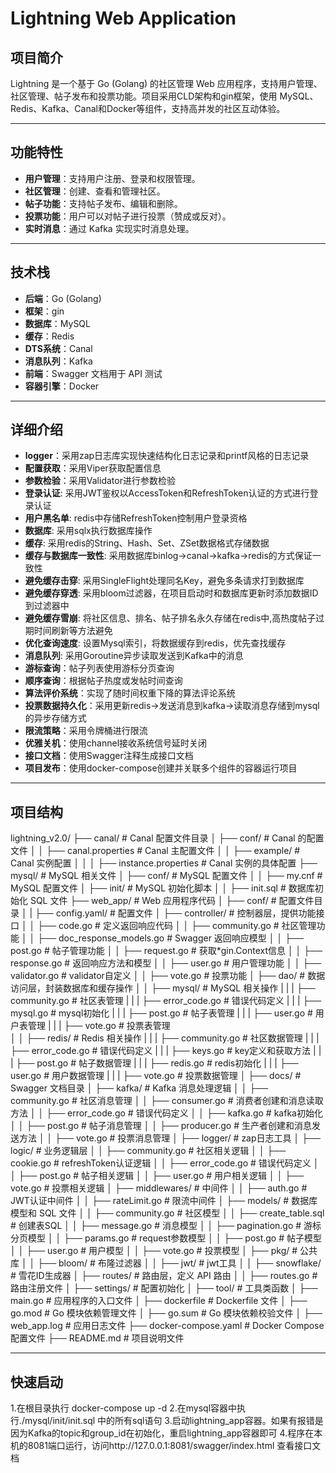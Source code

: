# Lightning Web Application

## 项目简介
Lightning 是一个基于 Go (Golang) 的社区管理 Web 应用程序，支持用户管理、社区管理、帖子发布和投票功能。项目采用CLD架构和gin框架，使用 MySQL、Redis、Kafka、Canal和Docker等组件，支持高并发的社区互动体验。

---

## 功能特性
- **用户管理**：支持用户注册、登录和权限管理。
- **社区管理**：创建、查看和管理社区。
- **帖子功能**：支持帖子发布、编辑和删除。
- **投票功能**：用户可以对帖子进行投票（赞成或反对）。
- **实时消息**：通过 Kafka 实现实时消息处理。

---

## 技术栈
- **后端**：Go (Golang)
- **框架**：gin
- **数据库**：MySQL
- **缓存**：Redis
- **DTS系统**：Canal
- **消息队列**：Kafka
- **前端**：Swagger 文档用于 API 测试
- **容器引擎**：Docker

---

## 详细介绍
- **logger**：采用zap日志库实现快速结构化日志记录和printf风格的日志记录
- **配置获取**：采用Viper获取配置信息
- **参数检验**：采用Validator进行参数检验
- **登录认证**: 采用JWT鉴权以AccessToken和RefreshToken认证的方式进行登录认证
- **用户黑名单**: redis中存储RefreshToken控制用户登录资格
- **数据库**: 采用sqlx执行数据库操作
- **缓存**: 采用redis的String、Hash、Set、ZSet数据格式存储数据
- **缓存与数据库一致性**: 采用数据库binlog->canal->kafka->redis的方式保证一致性
- **避免缓存击穿**: 采用SingleFlight处理同名Key，避免多条请求打到数据库
- **避免缓存穿透**: 采用bloom过滤器，在项目启动时和数据库更新时添加数据ID到过滤器中
- **避免缓存雪崩**: 将社区信息、排名、帖子排名永久存储在redis中,高热度帖子过期时间刷新等方法避免
- **优化查询速度**: 设置Mysql索引，将数据缓存到redis，优先查找缓存
- **消息队列**: 采用Goroutine异步读取发送到Kafka中的消息
- **游标查询**：帖子列表使用游标分页查询
- **顺序查询**：根据帖子热度或发帖时间查询
- **算法评价系统**：实现了随时间权重下降的算法评论系统
- **投票数据持久化**：采用更新redis->发送消息到kafka->读取消息存储到mysql的异步存储方式
- **限流策略**：采用令牌桶进行限流
- **优雅关机**：使用channel接收系统信号延时关闭
- **接口文档**：使用Swagger注释生成接口文档
- **项目发布**：使用docker-compose创建并关联多个组件的容器运行项目

---

## 项目结构
lightning_v2.0/
├── canal/                              # Canal 配置文件目录
│   ├── conf/                           # Canal 的配置文件
│   │   ├── canal.properties            # Canal 主配置文件
│   │   ├── example/                    # Canal 实例配置
│   │   │   ├── instance.properties     # Canal 实例的具体配置
├── mysql/                  # MySQL 相关文件
│   ├── conf/               # MySQL 配置文件
│   │   ├── my.cnf          # MySQL 配置文件
│   ├── init/               # MySQL 初始化脚本
│   │   ├── init.sql        # 数据库初始化 SQL 文件
├── web_app/                            # Web 应用程序代码
│   ├── conf/                           # 配置文件目录
│   |   ├── config.yaml/                # 配置文件
│   ├── controller/                     # 控制器层，提供功能接口
│   │   ├── code.go                     # 定义返回响应代码
│   │   ├── community.go                # 社区管理功能
│   │   ├── doc_response_models.go      # Swagger 返回响应模型
│   │   ├── post.go                     # 帖子管理功能
│   │   ├── request.go                  # 获取*gin.Context信息
│   │   ├── response.go                 # 返回响应方法和模型
│   │   ├── user.go                     # 用户管理功能
│   │   ├── validator.go                # validator自定义
│   │   ├── vote.go                     # 投票功能
│   ├── dao/                            # 数据访问层，封装数据库和缓存操作
│   │   ├── mysql/                      # MySQL 相关操作
|   |   |   ├── community.go            # 社区表管理 
|   |   |   ├── error_code.go           # 错误代码定义
|   |   |   ├── mysql.go                # mysql初始化
|   |   |   ├── post.go                 # 帖子表管理
|   |   |   ├── user.go                 # 用户表管理 
|   |   |   ├── vote.go                 # 投票表管理   
│   │   ├── redis/                      # Redis 相关操作
|   |   |   ├── community.go            # 社区数据管理
|   |   |   ├── error_code.go           # 错误代码定义
|   |   |   ├── keys.go                 # key定义和获取方法
|   |   |   ├── post.go                 # 帖子数据管理
|   |   |   ├── redis.go                # redis初始化
|   |   |   ├── user.go                 # 用户数据管理
|   |   |   ├── vote.go                 # 投票数据管理
│   ├── docs/                           # Swagger 文档目录
│   ├── kafka/                          # Kafka 消息处理逻辑
│   │   ├── community.go                # 社区消息管理
│   │   ├── consumer.go                 # 消费者创建和消息读取方法
│   │   ├── error_code.go               # 错误代码定义
│   │   ├── kafka.go                    # kafka初始化
│   │   ├── post.go                     # 帖子消息管理
│   │   ├── producer.go                 # 生产者创建和消息发送方法
│   │   ├── vote.go                     # 投票消息管理
│   ├── logger/                         # zap日志工具
│   ├── logic/                          # 业务逻辑层
│   │   ├── community.go                # 社区相关逻辑
│   │   ├── cookie.go                   # refreshToken认证逻辑
│   │   ├── error_code.go               # 错误代码定义
│   │   ├── post.go                     # 帖子相关逻辑
│   │   ├── user.go                     # 用户相关逻辑
│   │   ├── vote.go                     # 投票相关逻辑
│   ├── middlewares/                    # 中间件
│   │   ├── auth.go                     # JWT认证中间件
│   │   ├── rateLimit.go                # 限流中间件
│   ├── models/                         # 数据库模型和 SQL 文件
│   │   ├── community.go                # 社区模型
│   │   ├── create_table.sql            # 创建表SQL
│   │   ├── message.go                  # 消息模型
│   │   ├── pagination.go               # 游标分页模型
│   │   ├── params.go                   # request参数模型
│   │   ├── post.go                     # 帖子模型
│   │   ├── user.go                     # 用户模型
│   │   ├── vote.go                     # 投票模型
│   ├── pkg/                            # 公共库
│   │   ├── bloom/                      # 布隆过滤器
│   │   ├── jwt/                        # jwt工具
│   │   ├── snowflake/                  # 雪花ID生成器
│   ├── routes/                         # 路由层，定义 API 路由
│   │   ├── routes.go                   # 路由注册文件
│   ├── settings/                       # 配置初始化
│   ├── tool/                           # 工具类函数
│   ├── main.go                         # 应用程序的入口文件
│   ├── dockerfile                      # Dockerfile 文件
│   ├── go.mod                          # Go 模块依赖管理文件
│   ├── go.sum                          # Go 模块依赖校验文件
│   ├── web_app.log                     # 应用日志文件
├── docker-compose.yaml     # Docker Compose 配置文件
├── README.md               # 项目说明文件

---

## 快速启动
1.在根目录执行 docker-compose up -d
2.在mysql容器中执行./mysql/init/init.sql 中的所有sql语句
3.启动lightning_app容器。如果有报错是因为Kafka的topic和group_id在初始化，重启lightning_app容器即可
4.程序在本机的8081端口运行，访问http://127.0.0.1:8081/swagger/index.html 查看接口文档